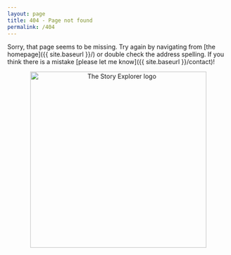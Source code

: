 ```yaml
---
layout: page
title: 404 - Page not found
permalink: /404
---
```


Sorry, that page seems to be missing. Try again by navigating from [the homepage]({{ site.baseurl }}/) or double check the address spelling. If you think there is a mistake [please let me know]({{ site.baseurl }}/contact)!

<div style="text-align:center"> 
<img src="{{ site.baseurl }}{{ site.avatar }}" alt="The Story Explorer logo" style="width: 400px;"/>
</div>
